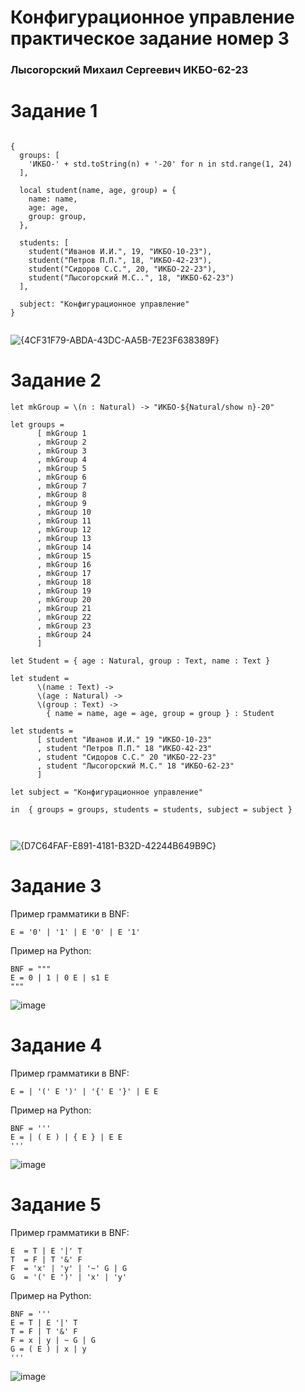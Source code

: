 # Конфигурационное управление практическое задание номер 3
### Лысогорский Михаил Сергеевич ИКБО-62-23

# Задание 1
``` 

{
  groups: [ 
    'ИКБО-' + std.toString(n) + '-20' for n in std.range(1, 24) 
  ],

  local student(name, age, group) = {
    name: name,
    age: age,
    group: group,
  },

  students: [
    student("Иванов И.И.", 19, "ИКБО-10-23"),
    student("Петров П.П.", 18, "ИКБО-42-23"),
    student("Сидоров С.С.", 20, "ИКБО-22-23"),
    student("Лысогорский М.С..", 18, "ИКБО-62-23") 
  ],

  subject: "Конфигурационное управление"
}


```

![{4CF31F79-ABDA-43DC-AA5B-7E23F638389F}](https://github.com/user-attachments/assets/8e30e717-302b-4265-bf34-593e74acda92)

# Задание 2
```  
let mkGroup = \(n : Natural) -> "ИКБО-${Natural/show n}-20"

let groups = 
      [ mkGroup 1
      , mkGroup 2
      , mkGroup 3
      , mkGroup 4
      , mkGroup 5
      , mkGroup 6
      , mkGroup 7
      , mkGroup 8
      , mkGroup 9
      , mkGroup 10
      , mkGroup 11
      , mkGroup 12
      , mkGroup 13
      , mkGroup 14
      , mkGroup 15
      , mkGroup 16
      , mkGroup 17
      , mkGroup 18
      , mkGroup 19
      , mkGroup 20
      , mkGroup 21
      , mkGroup 22
      , mkGroup 23
      , mkGroup 24
      ]

let Student = { age : Natural, group : Text, name : Text }

let student =
      \(name : Text) ->
      \(age : Natural) ->
      \(group : Text) ->
        { name = name, age = age, group = group } : Student

let students =
      [ student "Иванов И.И." 19 "ИКБО-10-23"
      , student "Петров П.П." 18 "ИКБО-42-23"
      , student "Сидоров С.С." 20 "ИКБО-22-23"
      , student "Лысогорский М.С." 18 "ИКБО-62-23"
      ]

let subject = "Конфигурационное управление"

in  { groups = groups, students = students, subject = subject }



```

![{D7C64FAF-E891-4181-B32D-42244B649B9C}](https://github.com/user-attachments/assets/90eb5c69-a516-4e3c-abfc-75b769af1c16)


# Задание 3
Пример грамматики в BNF:
```  
E = '0' | '1' | E '0' | E '1'

```
Пример на Python:
```  
BNF = """
E = 0 | 1 | 0 E | s1 E
"""
```
![image](https://github.com/MolchatTavera/configuration-management-practical-work-number-1/pract3/pic3.1.png)

# Задание 4
Пример грамматики в BNF:
```  
E = | '(' E ')' | '{' E '}' | E E

```
Пример на Python:
```  
BNF = '''
E = | ( E ) | { E } | E E
'''
```
![image](https://github.com/MolchatTavera/configuration-management-practical-work-number-1/pract3/pic3.2.png)

# Задание 5
Пример грамматики в BNF:
```  
E  = T | E '|' T
T  = F | T '&' F
F  = 'x' | 'y' | '~' G | G
G  = '(' E ')' | 'x' | 'y'

```
Пример на Python:
```  
BNF = '''
E = T | E '|' T
T = F | T '&' F
F = x | y | ~ G | G
G = ( E ) | x | y
'''
```
![image](https://github.com/MolchatTavera/configuration-management-practical-work-number-1/pract3/pic3.3.png)

